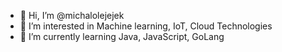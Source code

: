 - 👋 Hi, I’m @michalolejejek
- 👀 I’m interested in Machine learning, IoT, Cloud Technologies    
- 🌱 I’m currently learning Java, JavaScript, GoLang
<!---
michalolejejek/michalolejejek is a ✨ special ✨ repository because its `README.md` (this file) appears on your GitHub profile.
You can click the Preview link to take a look at your changes.
--->
